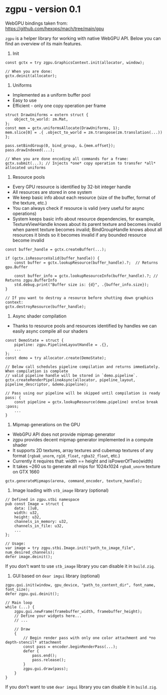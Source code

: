 # zgpu - version 0.1

WebGPU bindings taken from: https://github.com/hexops/mach/tree/main/gpu

`zgpu` is a helper library for working with native WebGPU API.
Below you can find an overview of its main features.

1. Init
```zig
const gctx = try zgpu.GraphicsContext.init(allocator, window);

// When you are done:
gctx.deinit(allocator);
```
1. Uniforms

* Implemented as a uniform buffer pool
* Easy to use
* Efficient - only one copy operation per frame

```zig
struct DrawUniforms = extern struct {
    object_to_world: zm.Mat,
};
const mem = gctx.uniformsAllocate(DrawUniforms, 1);
mem.slice[0] = .{ .object_to_world = zm.transpose(zm.translation(...)) };

pass.setBindGroup(0, bind_group, &.{mem.offset});
pass.drawIndexed(...);

// When you are done encoding all commands for a frame:
gctx.submit(...); // Injects *one* copy operation to transfer *all* allocated uniforms
```

1. Resource pools

* Every GPU resource is identified by 32-bit integer handle
* All resources are stored in one system
* We keep basic info about each resource (size of the buffer, format of the texture, etc.)
* You can always check if resource is valid (very useful for async operations)
* System keeps basic info about resource dependencies, for example, TextureViewHandle knows about its
parent texture and becomes invalid when parent texture becomes invalid; BindGroupHandle knows
about all resources it binds so it becomes invalid if any bounded resource become invalid

```zig
const buffer_handle = gctx.createBuffer(...);

if (gctx.isResourceValid(buffer_handle)) {
    const buffer = gctx.lookupResource(buffer_handle).?;  // Returns gpu.Buffer

    const buffer_info = gctx.lookupResourceInfo(buffer_handle).?; // Returns zgpu.BufferInfo
    std.debug.print("Buffer size is: {d}", .{buffer_info.size});
}

// If you want to destroy a resource before shutting down graphics context:
gctx.destroyResource(buffer_handle);

```
1. Async shader compilation

* Thanks to resource pools and resources identified by handles we can easily async compile all our shaders

```zig
const DemoState = struct {
    pipeline: zgpu.PipelineLayoutHandle = .{},
    ...
};
const demo = try allocator.create(DemoState);

// Below call schedules pipeline compilation and returns immediately. When compilation is complete
// valid pipeline handle will be stored in `demo.pipeline`.
gctx.createRenderPipelineAsync(allocator, pipeline_layout, pipeline_descriptor, &demo.pipeline);

// Pass using our pipeline will be skipped until compilation is ready
pass: {
    const pipeline = gctx.lookupResource(demo.pipeline) orelse break :pass;
    ...
}
```

1. Mipmap generations on the GPU

* WebGPU API does not provide mipmap generator
* zgpu provides decent mipmap generator implemented in a compute shader
* It supports 2D textures, array textures and cubemap textures of any format
(`rgba8_unorm`, `rg16_float`, `rgba32_float`, etc.)
* Currently it requires that: width == height and isPowerOfTwo(width)
* It takes ~260 us to generate all mips for 1024x1024 `rgba8_unorm` texture on GTX 1660

```zig
gctx.generateMipmaps(arena, command_encoder, texture_handle);
```

1. Image loading with `stb_image` library (optional)

```zig
// Defined in zgpu.stbi namespace
pub const Image = struct {
    data: []u8,
    width: u32,
    height: u32,
    channels_in_memory: u32,
    channels_in_file: u32,
    ...
};

// Usage:
var image = try zgpu.stbi.Image.init("path_to_image_file", num_desired_channels);
defer image.deinit();
```

If you don't want to use `stb_image` library you can disable it in `build.zig`.

1. GUI based on `dear imgui` library (optional)

```zig
zgpu.gui.init(window, gpu_device, "path_to_content_dir", font_name, font_size);
defer zgpu.gui.deinit();

// Main loop
while (...) {
    zgpu.gui.newFrame(framebuffer_width, framebuffer_height);
    // Define your widgets here...
    // ...

    // Draw
    {
        // Begin render pass with only one color attachment and *no depth-stencil* attachment
        const pass = encoder.beginRenderPass(...);
        defer {
            pass.end();
            pass.release();
        }
        zgpu.gui.draw(pass);
    }
}
```

If you don't want to use `dear imgui` library you can disable it in `build.zig`.
